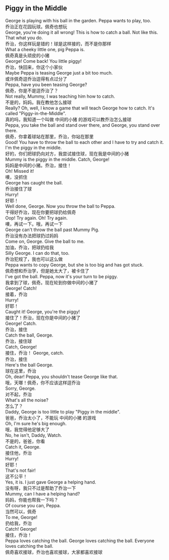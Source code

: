 ## Piggy in the Middle

George is playing with his ball in the garden. Peppa wants to play, too.\
乔治正在花园玩球。佩奇也想玩\
George, you're doing it all wrong! This is how to catch a ball. Not like this. That what you do.\
乔治，你这样玩是错的！球是这样接的，而不是你那样\
What a cheeky little one, pig Peppa is.\
佩奇真是头顽皮的小猪\
George! Come back! You little piggy!\
乔治，快回来，你这个小家伙\
Maybe Peppa is teasing George just a bit too much.\
或许佩奇逗乔治逗得有点过分了\
Peppa, have you been teasing George?\
佩奇，你是不是逗乔治了？\
Not really, Mummy, I was teaching him how to catch.\
不是的，妈妈。我在教他怎么接球\
Really? Oh, well, I know a game that will teach George how to catch. It's called "Piggy-in-the-Middle".\
真的吗，我知道一个叫做 中间的小猪 的游戏可以教乔治怎么接球\
Peppa, you take the ball and stand over there, and George, you stand over there.\
佩奇，你拿着球站在那里，乔治，你站在那里\
Good! You have to throw the ball to each other and I have to try and catch it. I'm the piggy in the middle.\
好的，你们把球扔向对方，我尝试接住球，现在我是中间的小猪\
Mummy is  the piggy in the middle. Catch, George!\
妈妈是中间的小猪。乔治，接住！\
Oh! Missed it!\
噢，没抓住\
George has caught the ball.\
乔治接住了球\
Hurry!\
好耶！\
Well done, George. Now you throw the ball to Peppa.\
干得好乔治，现在你要把球扔给佩奇\
Oop! Try again. Oh! Try again.\
噢，再试一下。哦，再试一下\
George can't throw the ball past Mummy Pig.\
乔治没有办法把球扔过妈妈\
Come on, George. Give the ball to me.\
加油，乔治，把球扔给我\
Silly George. I can do that, too.\
乔治犯规了，我也可以这么做\
Peppa wants to copy George, but she is too big and has got stuck.\
佩奇想和乔治学，但是她太大了，被卡住了\
I've got the ball. Peppa, now it's your turn to be piggy.\
我拿到了球，佩奇。现在轮到你做中间的小猪了\
George! Catch!\
接着，乔治\
Hurry!\
好耶！\
Caught it! George, you're the piggy!\
接住了！乔治，现在你是中间的小猪了\
George! Catch.\
乔治，接住\
Catch the ball, George.\
乔治，接住球\
Catch, George!\
接住，乔治！
George, catch.\
乔治，接住\
Here's the ball George.\
球在这里，乔治\
Oh, dear! Peppa, you shouldn't tease George like that.\
哦，天哪！佩奇，你不应该这样逗乔治\
Sorry, George.\
对不起，乔治\
What's all the noise?\
怎么了？\
Daddy, George is too little to play "Piggy in the middle".\
爸爸，乔治太小了，不能玩 中间的小猪 的游戏\
Oh, I'm sure he's big enough.\
哦，我觉得他足够大了\
No, he isn't, Daddy, Watch.\
不是的，爸爸，你看\
Catch it, George.\
接住他，乔治\
Hurry!\
好耶！\
That's not fair!\
这不公平！\
Yes, it is. I just gave George a helping hand.\
没有呀，我只不过是帮助了乔治一下\
Mummy, can I have a helping hand?\
妈妈，你能也帮我一下吗？\
Of course you can, Peppa.\
当然可以，佩奇\
To me, George!\
扔给我，乔治\
Catch! George!\
接住，乔治！\
Peppa loves catching the ball. George loves catching the ball. Everyone loves catching the ball.\
佩奇喜欢接球，乔治也喜欢接球，大家都喜欢接球